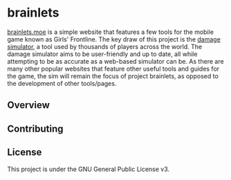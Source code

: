 # brainlets

[brainlets.moe](http://brainlets.moe) is a simple website that features a few tools for the mobile game known as Girls' Frontline. The key draw of this project is the [damage simulator](http://brainlets.moe/gf/sim/), a tool used by thousands of players across the world. The damage simulator aims to be user-friendly and up to date, all while attempting to be as accurate as a web-based simulator can be. As there are many other popular websites that feature other useful tools and guides for the game, the sim will remain the focus of project brainlets, as opposed to the development of other tools/pages.

## Overview

## Contributing

## License

This project is under the GNU General Public License v3.
